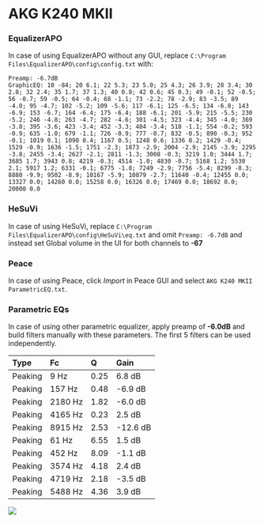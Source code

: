# AKG K240 MKII

### EqualizerAPO
In case of using EqualizerAPO without any GUI, replace `C:\Program Files\EqualizerAPO\config\config.txt`
with:
```
Preamp: -6.7dB
GraphicEQ: 10 -84; 20 6.1; 22 5.3; 23 5.0; 25 4.3; 26 3.9; 28 3.4; 30 2.8; 32 2.4; 35 1.7; 37 1.3; 40 0.8; 42 0.6; 45 0.3; 49 -0.1; 52 -0.5; 56 -0.7; 59 -0.5; 64 -0.4; 68 -1.1; 73 -2.2; 78 -2.9; 83 -3.5; 89 -4.0; 95 -4.7; 102 -5.2; 109 -5.6; 117 -6.1; 125 -6.5; 134 -6.8; 143 -6.9; 153 -6.7; 164 -6.4; 175 -6.4; 188 -6.1; 201 -5.9; 215 -5.5; 230 -5.2; 246 -4.8; 263 -4.7; 282 -4.6; 301 -4.5; 323 -4.4; 345 -4.0; 369 -3.8; 395 -3.6; 423 -3.4; 452 -3.3; 484 -3.4; 518 -1.1; 554 -0.2; 593 -0.9; 635 -1.0; 679 -1.1; 726 -0.9; 777 -0.7; 832 -0.5; 890 -0.3; 952 -0.1; 1019 0.1; 1090 0.4; 1167 0.5; 1248 0.6; 1336 0.2; 1429 -0.4; 1529 -0.9; 1636 -1.5; 1751 -2.3; 1873 -2.9; 2004 -2.9; 2145 -3.9; 2295 -3.8; 2455 -3.4; 2627 -2.1; 2811 -1.3; 3008 -0.3; 3219 1.0; 3444 1.7; 3685 1.7; 3943 0.8; 4219 -0.3; 4514 -1.0; 4830 -0.7; 5168 1.2; 5530 2.1; 5917 1.2; 6331 -0.1; 6775 -1.8; 7249 -2.9; 7756 -5.4; 8299 -8.3; 8880 -9.9; 9502 -8.9; 10167 -5.9; 10879 -2.7; 11640 -0.4; 12455 0.0; 13327 0.0; 14260 0.0; 15258 0.0; 16326 0.0; 17469 0.0; 18692 0.0; 20000 0.0
```

### HeSuVi
In case of using HeSuVi, replace `C:\Program Files\EqualizerAPO\config\HeSuVi\eq.txt` and omit `Preamp:
-6.7dB` and instead set Global volume in the UI for both channels to **-67**

### Peace
In case of using Peace, click *Import* in Peace GUI and select `AKG K240 MKII ParametricEQ.txt`.

### Parametric EQs
In case of using other parametric equalizer, apply preamp of **-6.0dB** and build filters manually with
these parameters. The first 5 filters can be used independently.

| Type    | Fc      |    Q | Gain     |
|:--------|:--------|:-----|:---------|
| Peaking | 9 Hz    | 0.25 | 6.8 dB   |
| Peaking | 157 Hz  | 0.48 | -6.9 dB  |
| Peaking | 2180 Hz | 1.82 | -6.0 dB  |
| Peaking | 4165 Hz | 0.23 | 2.5 dB   |
| Peaking | 8915 Hz | 2.53 | -12.6 dB |
| Peaking | 61 Hz   | 6.55 | 1.5 dB   |
| Peaking | 452 Hz  | 8.09 | -1.1 dB  |
| Peaking | 3574 Hz | 4.18 | 2.4 dB   |
| Peaking | 4719 Hz | 2.18 | -3.5 dB  |
| Peaking | 5488 Hz | 4.36 | 3.9 dB   |

![](https://raw.githubusercontent.com/jaakkopasanen/AutoEq/master/results/headphonecom/sbaf-serious/AKG%20K240%20MKII/AKG%20K240%20MKII.png)